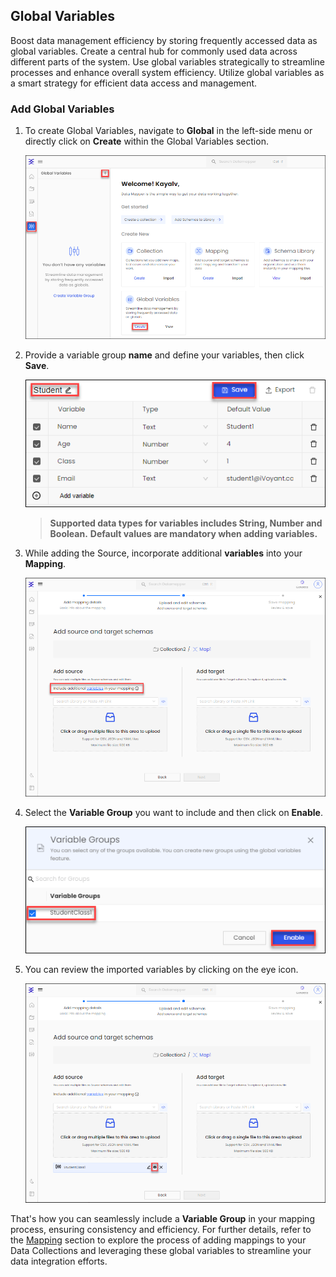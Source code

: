 ## Global Variables
Boost data management efficiency by storing frequently accessed data as global variables. Create a central hub for commonly used data across different parts of the system. Use global variables strategically to streamline processes and enhance overall system efficiency. Utilize global variables as a smart strategy for efficient data access and management.

### Add Global Variables

1.  To create Global Variables, navigate to **Global** in the left-side menu or directly click on **Create** within the Global Variables section.

    ![](media/create-gv1.png)
2.  Provide a variable group **name** and define your variables, then click **Save**.

    <div align="left">

    <img src="media/gv-define-variable.png" alt="">

    </div>

    > **Supported data types for variables includes String, Number and Boolean.** **Default values are mandatory when adding variables.**
3.  While adding the Source, incorporate additional **variables** into your **Mapping**.

    ![](media/gv-include-variable.png)
4.  Select the **Variable Group** you want to include and then click on **Enable**.

    <div align="left">

    <img src="media/gv-select-vg.png" alt="">

    </div>
5.  You can review the imported variables by clicking on the eye icon.

    <div align="left">

    <img src="media/gb-review-variable.png" alt="">

    </div>

That's how you can seamlessly include a **Variable Group** in your mapping process, ensuring consistency and efficiency. For further details, refer to the [Mapping](Mapping.md) section to explore the process of adding mappings to your Data Collections and leveraging these global variables to streamline your data integration efforts.
